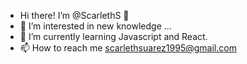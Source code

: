 - Hi there! I’m @ScarlethS 👋 
- 👀 I’m interested in new knowledge ...
- 🌱 I’m currently learning Javascript and React.
- 📫 How to reach me scarlethsuarez1995@gmail.com


